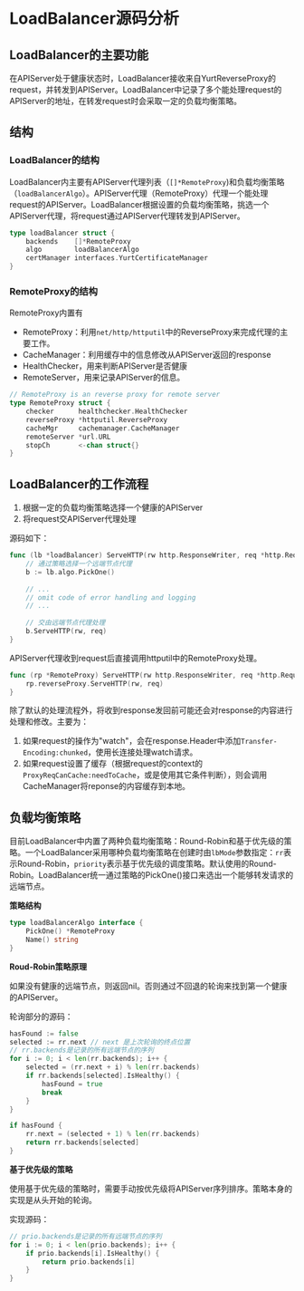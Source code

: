 # LoadBalancer源码分析



## LoadBalancer的主要功能

在APIServer处于健康状态时，LoadBalancer接收来自YurtReverseProxy的request，并转发到APIServer。LoadBalancer中记录了多个能处理request的APIServer的地址，在转发request时会采取一定的负载均衡策略。



## 结构

### LoadBalancer的结构

LoadBalancer内主要有APIServer代理列表（`[]*RemoteProxy`)和负载均衡策略（`loadBalancerAlgo`）。APIServer代理（RemoteProxy）代理一个能处理request的APIServer。LoadBalancer根据设置的负载均衡策略，挑选一个APIServer代理，将request通过APIServer代理转发到APIServer。

```go
type loadBalancer struct {
	backends    []*RemoteProxy
	algo        loadBalancerAlgo
	certManager interfaces.YurtCertificateManager
}
```

### RemoteProxy的结构

RemoteProxy内置有

- RemoteProxy：利用`net/http/httputil`中的ReverseProxy来完成代理的主要工作。
- CacheManager：利用缓存中的信息修改从APIServer返回的response
- HealthChecker，用来判断APIServer是否健康
- RemoteServer，用来记录APIServer的信息。

```go
// RemoteProxy is an reverse proxy for remote server
type RemoteProxy struct {
	checker      healthchecker.HealthChecker
	reverseProxy *httputil.ReverseProxy
	cacheMgr     cachemanager.CacheManager
	remoteServer *url.URL
	stopCh       <-chan struct{}
}
```



## LoadBalancer的工作流程

1. 根据一定的负载均衡策略选择一个健康的APIServer
2. 将request交APIServer代理处理

源码如下：

```go
func (lb *loadBalancer) ServeHTTP(rw http.ResponseWriter, req *http.Request){
    // 通过策略选择一个远端节点代理
	b := lb.algo.PickOne()
    
    // ...
	// omit code of error handling and logging
    // ...
    
    // 交由远端节点代理处理
	b.ServeHTTP(rw, req)
}
```

APIServer代理收到request后直接调用httputil中的RemoteProxy处理。

```go
func (rp *RemoteProxy) ServeHTTP(rw http.ResponseWriter, req *http.Request) {
	rp.reverseProxy.ServeHTTP(rw, req)
}
```

除了默认的处理流程外，将收到response发回前可能还会对response的内容进行处理和修改。主要为：

1. 如果request的操作为"watch"，会在response.Header中添加`Transfer-Encoding:chunked`，使用长连接处理watch请求。
2. 如果request设置了缓存（根据request的context的`ProxyReqCanCache:needToCache`，或是使用其它条件判断），则会调用CacheManager将reponse的内容缓存到本地。



## 负载均衡策略

目前LoadBalancer中内置了两种负载均衡策略：Round-Robin和基于优先级的策略。一个LoadBalancer采用哪种负载均衡策略在创建时由`lbMode`参数指定：`rr`表示Round-Robin，`priority`表示基于优先级的调度策略。默认使用的Round-Robin。LoadBalancer统一通过策略的PickOne()接口来选出一个能够转发请求的远端节点。

**策略结构**

```go
type loadBalancerAlgo interface {
	PickOne() *RemoteProxy
	Name() string
}
```



**Roud-Robin策略原理**

如果没有健康的远端节点，则返回nil。否则通过不回退的轮询来找到第一个健康的APIServer。

轮询部分的源码：

```go
hasFound := false
selected := rr.next // next 是上次轮询的终点位置
// rr.backends是记录的所有远端节点的序列
for i := 0; i < len(rr.backends); i++ {
    selected = (rr.next + i) % len(rr.backends)
    if rr.backends[selected].IsHealthy() {
        hasFound = true
        break
    }
}

if hasFound {
    rr.next = (selected + 1) % len(rr.backends)
    return rr.backends[selected]
}
```



**基于优先级的策略**

使用基于优先级的策略时，需要手动按优先级将APIServer序列排序。策略本身的实现是从头开始的轮询。

实现源码：

```go
// prio.backends是记录的所有远端节点的序列
for i := 0; i < len(prio.backends); i++ {
    if prio.backends[i].IsHealthy() {
    	return prio.backends[i]
    }
}
```

